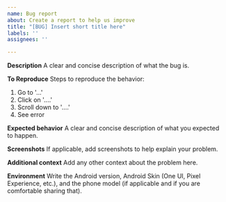 ```yaml
---
name: Bug report
about: Create a report to help us improve
title: "[BUG] Insert short title here"
labels: ''
assignees: ''

---
```


**Description**
A clear and concise description of what the bug is.

**To Reproduce**
Steps to reproduce the behavior:
1. Go to '...'
2. Click on '....'
3. Scroll down to '....'
4. See error

**Expected behavior**
A clear and concise description of what you expected to happen.

**Screenshots**
If applicable, add screenshots to help explain your problem.

**Additional context**
Add any other context about the problem here.

**Environment**
Write the Android version, Android Skin (One UI, Pixel Experience, etc.), and the phone model (if applicable and if you are comfortable sharing that).
